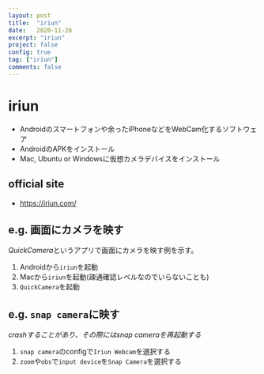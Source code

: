 ```yaml
---
layout: post
title:  "iriun"
date:   2020-11-26
excerpt: "iriun"
project: false
config: true
tag: ["iriun"]
comments: false
---
```


# iriun
 - Androidのスマートフォンや余ったiPhoneなどをWebCam化するソフトウェア
 - AndroidのAPKをインストール
 - Mac, Ubuntu or Windowsに仮想カメラデバイスをインストール

## official site
 - https://iriun.com/

## e.g. 画面にカメラを映す
 
*QuickCamera*というアプリで画面にカメラを映す例を示す。 

 1. Androidから`iriun`を起動
 2. Macから`iriun`を起動(疎通確認レベルなのでいらないことも)
 3. `QuickCamera`を起動　

## e.g. `snap camera`に映す

*crashすることがあり、その際にはsnap cameraを再起動する*  

 1. `snap camera`のconfigで`Iriun Webcam`を選択する
 2. `zoom`や`obs`で`input device`を`Snap Camera`を選択する
